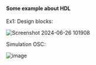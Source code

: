 #### Some example about HDL
Ex1:
Design blocks:

![Screenshot 2024-06-26 101908](https://github.com/Thingjang/prj_icsd/assets/118869957/34b6a000-9423-4038-8dd2-8708e7058f35)

Simulation OSC:

![image](https://github.com/Thingjang/prj_icsd/assets/118869957/b81c390a-131b-4eb3-84c2-b8a362126331)
